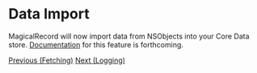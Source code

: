 # Data Import

MagicalRecord will now import data from NSObjects into your Core Data store. [Documentation](https://github.com/magicalpanda/MagicalRecord/wiki/Data-Import) for this feature is forthcoming.

[Previous (Fetching)](Fetching.md)
[Next (Logging)](Logging.md)